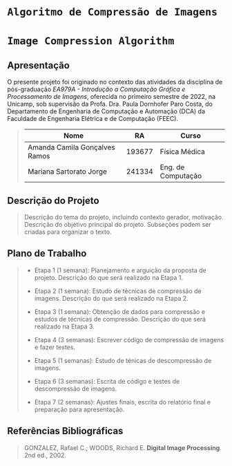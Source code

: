 # `Algoritmo de Compressão de Imagens`
# `Image Compression Algorithm`

## Apresentação

O presente projeto foi originado no contexto das atividades da disciplina de pós-graduação *EA979A - Introdução a Computação Gráfica e Processamento de Imagens*, 
oferecida no primeiro semestre de 2022, na Unicamp, sob supervisão da Profa. Dra. Paula Dornhofer Paro Costa, do Departamento de Engenharia de Computação e Automação (DCA) da Faculdade de Engenharia Elétrica e de Computação (FEEC).

> |Nome  | RA | Curso|
> |--|--|--|
> | Amanda Camila Gonçalves Ramos  | 193677  | Física Médica|
> | Mariana Sartorato Jorge  | 241334  | Eng. de Computação|


## Descrição do Projeto
> Descrição do tema do projeto, incluindo contexto gerador, motivação.
> Descrição do objetivo principal do projeto.
> Subseções podem ser criadas para organizar o texto.

## Plano de Trabalho
> * Etapa 1 (1 semana): Planejamento e arguição da proposta de projeto. 
>     Descrição do que será realizado na Etapa 1.
> * Etapa 2 (1 semana): Estudo de técnicas de compressão de imagens.
>     Descrição do que será realizado na Etapa 2.
> * Etapa 3 (1 semana): Obtenção de dados para compressão e estudos de técnicas de compressão.
>     Descrição do que será realizado na Etapa 3.
> * Etapa 4 (3 semanas): Escrever código de compressão de imagens e fazer testes.
> 
> * Etapa 5 (1 semanas): Estudo de ténicas de descompressão de imagens.
> 
> * Etapa 6 (3 semanas): Escrita de código e testes de descompressão de imagens.
> 
> * Etapa 7 (2 semanas): Ajustes finais, escrita do relatório final e preparação para apresentação.
> 
> 
## Referências Bibliográficas
> GONZALEZ, Rafael C.; WOODS, Richard E. **Digital Image Processing**. 2nd ed., 2002.
> 
